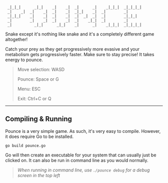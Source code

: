 ```
 _|_|_|      _|_|    _|    _|  _|      _|    _|_|_|  _|_|_|_|
 _|    _|  _|    _|  _|    _|  _|_|    _|  _|        _|
 _|_|_|    _|    _|  _|    _|  _|  _|  _|  _|        _|_|_|
 _|        _|    _|  _|    _|  _|    _|_|  _|        _|
 _|          _|_|      _|_|    _|      _|    _|_|_|  _|_|_|_|
```
	
Snake except it's nothing like snake and it's a completely different game altogether!

Catch your prey as they get progressively more evasive and 
your metabolism gets progressively faster. Make sure to
stay precise! It takes energy to pounce.

> Move selection:     WASD
> 
> Pounce:             Space or G
> 
> Menu:               ESC
> 
> Exit:               Ctrl+C or Q

---------

## Compiling & Running

Pounce is a very simple game. As such, it's very easy to compile. However, it does require Go to be installed.

```
go build pounce.go
```

Go will then create an executable for your system that can usually just be clicked on. It can also be run in command line as you would normally.
> *When running in command line, use `./pounce debug` for a debug screen in the top left*
